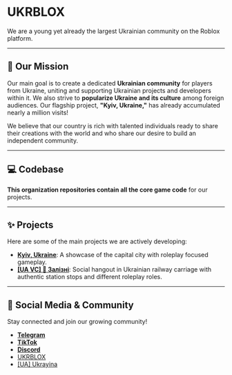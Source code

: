 # UKRBLOX
We are a young yet already the largest Ukrainian community on the Roblox platform.

---

## 🎯 **Our Mission**

Our main goal is to create a dedicated **Ukrainian community** for players from Ukraine, uniting and supporting Ukrainian projects and developers within it. We also strive to **popularize Ukraine and its culture** among foreign audiences. Our flagship project, **"Kyiv, Ukraine,"** has already accumulated nearly a million visits! 

We believe that our country is rich with talented individuals ready to share their creations with the world and who share our desire to build an independent community.

---

## 💻 **Codebase**

**This organization repositories contain all the core game code** for our projects.

---

## ✨ **Projects**

Here are some of the main projects we are actively developing:
* [**Kyiv, Ukraine**](https://www.roblox.com/games/8504740758/Kyiv-Ukraine): A showcase of the capital city with roleplay focused gameplay.
* [**[UA VC] 🚂 Залізні**](https://www.roblox.com/games/17671690965/unnamed): Social hangout in Ukrainian railway carriage with authentic station stops and different roleplay roles.

---

## 📲 **Social Media & Community**

Stay connected and join our growing community!
* [**Telegram**](t.me/ukrblox)
* [**TikTok**](https://www.tiktok.com/@ukrblox)
* [**Discord**](https://discord.com/invite/DVVGGHVHPN)
* [UKRBLOX](https://www.roblox.com/communities/34069073/UKRBLOX)
* [[UA] Ukrayina](https://www.roblox.com/communities/11334276/UA-Ukrayina)
